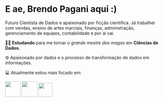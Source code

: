 # E ae, Brendo Pagani aqui :)

Futuro Cientista de Dados e apaixonado por ficção cientifica. Já trabalhei com vendas, ensino de artes marciais, finanças, administração, gerenciamento de equipes, contabilidade e por ai vai.

🧙‍♂️ **Estudando** para me tornar o *grande mestre dos magos* em **Ciências de Dados.**

⚙️ Apaixonado por dados e o processo de transformação de dados em informações.

💻 Atualmente estou mais focado em:

<img widht='50' height='50' src="https://cdn.jsdelivr.net/gh/devicons/devicon@latest/icons/python/python-original-wordmark.svg" />   <img widht='50' height='50' src="https://cdn.jsdelivr.net/gh/devicons/devicon@latest/icons/mysql/mysql-original-wordmark.svg" />              <img widht='45' height='45' src="https://cdn.jsdelivr.net/gh/devicons/devicon@latest/icons/jupyter/jupyter-original-wordmark.svg" />
          
